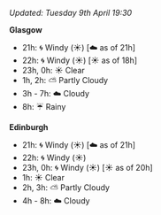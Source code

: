 *Updated: Tuesday 9th April 19:30*

**Glasgow**

* 21h: :cyclone: Windy (:sunny:) [:cloud: as of 21h]
* 22h: :cyclone: Windy (:sunny:) [:sunny: as of 18h]
* 23h, 0h: :sunny: Clear
* 1h, 2h: :partly_sunny: Partly Cloudy
* 3h - 7h: :cloud: Cloudy
* 8h: :umbrella: Rainy

**Edinburgh**

* 21h: :cyclone: Windy (:sunny:) [:cloud: as of 21h]
* 22h: :cyclone: Windy (:sunny:)
* 23h, 0h: :cyclone: Windy (:sunny:) [:sunny: as of 20h]
* 1h: :sunny: Clear
* 2h, 3h: :partly_sunny: Partly Cloudy
* 4h - 8h: :cloud: Cloudy
